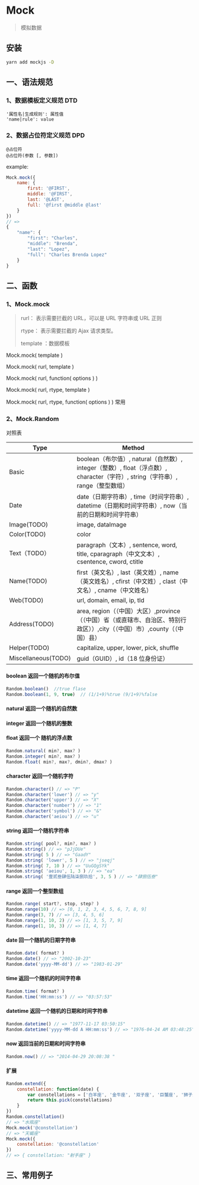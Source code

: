 # Mock

> 模拟数据

## 安装

```bash
yarn add mockjs -D
```

## 一、语法规范

### 1、数据模板定义规范 DTD

```
'属性名|生成规则': 属性值
'name|rule': value
```

### 2、数据占位符定义规范 DPD

```
@占位符
@占位符(参数 [, 参数])
```

example:

```js
Mock.mock({
    name: {
        first: '@FIRST',
        middle: '@FIRST',
        last: '@LAST',
        full: '@first @middle @last'
    }
})
// =>
{
    "name": {
        "first": "Charles",
        "middle": "Brenda",
        "last": "Lopez",
        "full": "Charles Brenda Lopez"
    }
}
```

## 二、函数

### 1、Mock.mock

> rurl： 表示需要拦截的 URL，可以是 URL 字符串或 URL 正则 
>
> rtype： 表示需要拦截的 Ajax 请求类型。 
>
> template ：数据模板

Mock.mock( template )

Mock.mock( rurl, template )

Mock.mock( rurl, function( options ) )

Mock.mock( rurl, rtype, template )

Mock.mock( rurl, rtype, function( options ) )   常用

### 2、Mock.Random

对照表

| Type                | Method                                                       |
| ------------------- | ------------------------------------------------------------ |
| Basic               | boolean（布尔值）, natural（自然数）, integer（整数）, float（浮点数）, character（字符）, string（字符串）, range（整型数组） |
| Date                | date（日期字符串）, time（时间字符串）, datetime（日期和时间字符串）, now（当前的日期和时间字符串） |
| Image(TODO)         | image, dataImage                                             |
| Color(TODO)         | color                                                        |
| Text（TODO）         | paragraph（文本）, sentence, word, title, cparagraph（中文文本）, csentence, cword, ctitle |
| Name(TODO)          | first（英文名）, last（英文姓）, name（英文姓名）, cfirst（中文姓）, clast（中文名）, cname（中文姓名） |
| Web(TODO)           | url, domain, email, ip, tld                                  |
| Address(TODO)       | area, region（（中国）大区）,province（（中国）省（或直辖市、自治区、特别行政区））,city（（中国）市）,county（（中国）县） |
| Helper(TODO)        | capitalize, upper, lower, pick, shuffle                      |
| Miscellaneous(TODO) | guid（GUID）, id（18 位身份证）                              |



#### boolean   返回一个随机的布尔值

```js
Random.boolean()  //true flase
Random.boolean(1, 9, true)  // (1/1+9)%true (9/1+9)%false
```

#### natural  返回一个随机的自然数 

#### integer  返回一个随机的整数

#### float  返回一个 随机的浮点数

```js
Random.natural( min?, max? )
Random.integer( min?, max? )
Random.float( min?, max?, dmin?, dmax? )
```

#### character  返回一个随机字符

```js
Random.character() // => "P"
Random.character('lower') // => "y"
Random.character('upper') // => "X"
Random.character('number') // => "1"
Random.character('symbol') // => "&"
Random.character('aeiou') // => "u"
```

#### string   返回一个随机字符串 

```js
Random.string( pool?, min?, max? )
Random.string() // => "pJjDUe"
Random.string( 5 ) // => "GaadY"
Random.string( 'lower', 5 ) // => "jseqj"
Random.string( 7, 10 ) // => "UuGQgSYk"
Random.string( 'aeiou', 1, 3 ) // => "ea"
Random.string( '壹贰叁肆伍陆柒捌玖拾', 3, 5 ) // => "肆捌伍叁"
```

#### range   返回一个整型数组 

```js
Random.range( start?, stop, step? )
Random.range(10) // => [0, 1, 2, 3, 4, 5, 6, 7, 8, 9]
Random.range(3, 7) // => [3, 4, 5, 6]
Random.range(1, 10, 2) // => [1, 3, 5, 7, 9]
Random.range(1, 10, 3) // => [1, 4, 7]
```

#### date  回一个随机的日期字符串 

```js
Random.date( format? )
Random.date() // => "2002-10-23"
Random.date('yyyy-MM-dd') // => "1983-01-29"
```

#### time  返回一个随机的时间字符串

```js
Random.time( format? )
Random.time('HH:mm:ss') // => "03:57:53"
```

#### datetime  返回一个随机的日期和时间字符串 

```js
Random.datetime() // => "1977-11-17 03:50:15"
Random.datetime('yyyy-MM-dd A HH:mm:ss') // => "1976-04-24 AM 03:48:25"
```

#### now   返回当前的日期和时间字符串 

```js
Random.now() // => "2014-04-29 20:08:38 "
```

#### 扩展

```js
Random.extend({
    constellation: function(date) {
        var constellations = ['白羊座', '金牛座', '双子座', '巨蟹座', '狮子座', '处女座', '天秤座', '天蝎座', '射手座', '摩羯座', '水瓶座', '双鱼座']
        return this.pick(constellations)
    }
})
Random.constellation()
// => "水瓶座"
Mock.mock('@constellation')
// => "天蝎座"
Mock.mock({
    constellation: '@constellation'
})
// => { constellation: "射手座" }
```

## 三、常用例子

